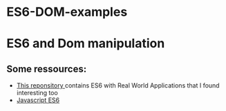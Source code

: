 #   ES6-DOM-examples
# ES6 and Dom manipulation



<h2>Some ressources: </h2>
<ul>
  <li><a href="https://github.com/Tandysony/ES6-with-Real-World-Applications/blob/master/DOM-manipulation/41-dom_manipulation.md"> This reponsitory </a> contains ES6 with Real World Applications that I found interesting too</li>
  <li><a href= "https://www.w3schools.com/js/js_es6.asp " > Javascript ES6 </a>  </li>

</ul> 

